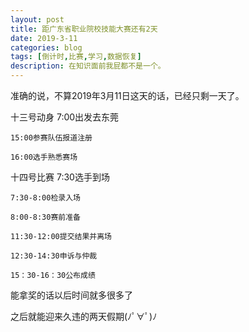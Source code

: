 ```yaml
---
layout: post
title: 距广东省职业院校技能大赛还有2天
date: 2019-3-11
categories: blog
tags: [倒计时,比赛,学习,数据恢复]
description: 在知识面前我屁都不是一个。
---
```

准确的说，不算2019年3月11日这天的话，已经只剩一天了。

十三号动身
	7:00出发去东莞

	15:00参赛队伍报道注册

	16:00选手熟悉赛场

十四号比赛
	7:30选手到场

	7:30-8:00检录入场

	8:00-8:30赛前准备

	11:30-12:00提交结果并离场

	12:30-14:30申诉与仲裁

	15：30-16：30公布成绩

能拿奖的话以后时间就多很多了</p>
之后就能迎来久违的两天假期(ﾉﾟ∀ﾟ)ﾉ 











